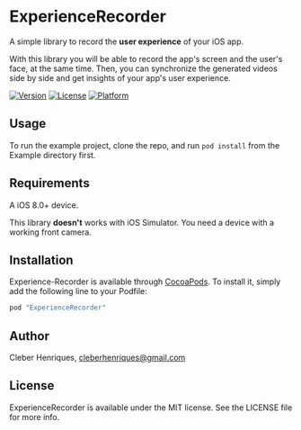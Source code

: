 
# ExperienceRecorder
 
 A simple library to record the **user experience** of your iOS app.
 
 With this library you will be able to record the app's screen and the user's face, at the same time. Then, you can synchronize the generated videos side by side and get insights of your app's user experience.  
 
[![Version](https://img.shields.io/cocoapods/v/ExperienceRecorder.svg?style=flat)](http://cocoapods.org/pods/ExperienceRecorder)
[![License](https://img.shields.io/cocoapods/l/ExperienceRecorder.svg?style=flat)](http://cocoapods.org/pods/ExperienceRecorder)
[![Platform](https://img.shields.io/cocoapods/p/ExperienceRecorder.svg?style=flat)](http://cocoapods.org/pods/ExperienceRecorder)

## Usage

To run the example project, clone the repo, and run `pod install` from the Example directory first.

## Requirements

A iOS 8.0+ device. 

This library **doesn't** works with iOS Simulator. You need a device with a working front camera. 

## Installation

Experience-Recorder is available through [CocoaPods](http://cocoapods.org). To install
it, simply add the following line to your Podfile:

```ruby
pod "ExperienceRecorder"
```

## Author

Cleber Henriques, cleberhenriques@gmail.com

## License

ExperienceRecorder is available under the MIT license. See the LICENSE file for more info.
